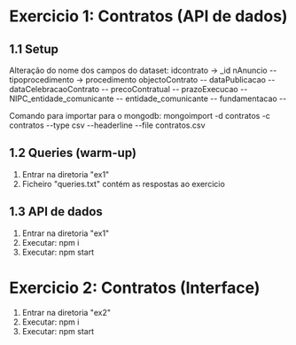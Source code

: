 # Exercicio 1: Contratos (API de dados)

## 1.1 Setup
Alteração do nome dos campos do dataset:
    idcontrato -> _id
    nAnuncio --
    tipoprocedimento -> procedimento
    objectoContrato --
    dataPublicacao --
    dataCelebracaoContrato --
    precoContratual --
    prazoExecucao --
    NIPC_entidade_comunicante --
    entidade_comunicante --
    fundamentacao --

Comando para importar para o mongodb:
mongoimport -d contratos -c contratos --type csv --headerline --file contratos.csv

## 1.2 Queries (warm-up)

1. Entrar na diretoria "ex1"
2. Ficheiro "queries.txt" contém as respostas ao exercicio

## 1.3 API de dados

1. Entrar na diretoria "ex1"
2. Executar: npm i
3. Executar: npm start

# Exercicio 2: Contratos (Interface)

1. Entrar na diretoria "ex2"
2. Executar: npm i
3. Executar: npm start